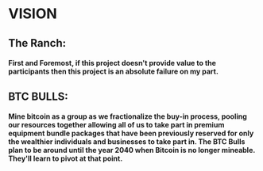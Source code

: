 # VISION

## The Ranch:&#x20;

#### First and Foremost, if this project doesn't provide value to the participants then this project is an absolute failure on my part.&#x20;

## BTC BULLS:&#x20;

#### Mine bitcoin as a group as we fractionalize the buy-in process, pooling our resources together allowing all of us to take part in premium equipment bundle packages that have been previously reserved for only the wealthier individuals and businesses to take part in. The BTC Bulls plan to be around until the year 2040 when Bitcoin is no longer mineable. They'll learn to pivot at that point.&#x20;
